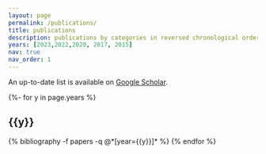 ```yaml
---
layout: page
permalink: /publications/
title: publications
description: publications by categories in reversed chronological order. generated by jekyll-scholar.
years: [2023,2022,2020, 2017, 2015]
nav: true
nav_order: 1
---
```

<!-- _pages/publications.md -->

<p>An up-to-date list is available on <a href="https://scholar.google.co.uk/citations?user=QOrEQ3AAAAAJ" target="_blank" rel="noopener noreferrer">Google Scholar</a>.</p>
<div class="publications">

{%- for y in page.years %}
  <h2 class="year">{{y}}</h2>
  {% bibliography -f papers -q @*[year={{y}}]* %}
{% endfor %}

</div>
